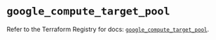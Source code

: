 # `google_compute_target_pool`

Refer to the Terraform Registry for docs: [`google_compute_target_pool`](https://registry.terraform.io/providers/hashicorp/google/6.36.0/docs/resources/compute_target_pool).
